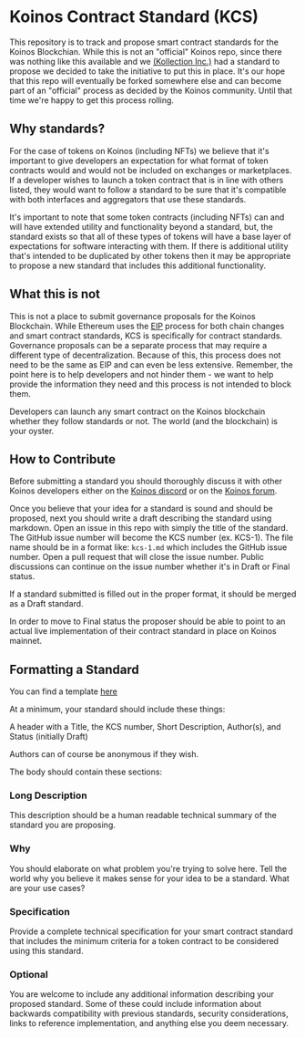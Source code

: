 # Koinos Contract Standard (KCS)

This repository is to track and propose smart contract standards for the Koinos Blockchian. While this is not an "official" Koinos repo, since there was nothing like this available and we [(Kollection Inc.)](https://kollection.app) had a standard to propose we decided to take the initiative to put this in place. It's our hope that this repo will eventually be forked somewhere else and can become part of an "official" process as decided by the Koinos community. Until that time we're happy to get this process rolling.

## Why standards?

For the case of tokens on Koinos (including NFTs) we believe that it's important to give developers an expectation for what format of token contracts would and would not be included on exchanges or marketplaces. If a developer wishes to launch a token contract that is in line with others listed, they would want to follow a standard to be sure that it's compatible with both interfaces and aggregators that use these standards.

It's important to note that some token contracts (including NFTs) can and will have extended utility and functionality beyond a standard, but, the standard exists so that all of these types of tokens will have a base layer of expectations for software interacting with them. If there is additional utility that's intended to be duplicated by other tokens then it may be appropriate to propose a new standard that includes this additional functionality.

## What this is not

This is not a place to submit governance proposals for the Koinos Blockchain. While Ethereum uses the [EIP](https://eips.ethereum.org/EIPS) process for both chain changes and smart contract standards, KCS is specifically for contract standards. Governance proposals can be a separate process that may require a different type of decentralization. Because of this, this process does not need to be the same as EIP and can even be less extensive. Remember, the point here is to help developers and not hinder them - we want to help provide the information they need and this process is not intended to block them.

Developers can launch any smart contract on the Koinos blockchain whether they follow standards or not. The world (and the blockchain) is your oyster.

## How to Contribute

Before submitting a standard you should thoroughly discuss it with other Koinos developers either on the [Koinos discord]() or on the [Koinos forum](https://discourse.koinosforum.com/).

Once you believe that your idea for a standard is sound and should be proposed, next you should write a draft describing the standard using markdown. Open an issue in this repo with simply the title of the standard. The GitHub issue number will become the KCS number (ex. KCS-1). The file name should be in a format like: `kcs-1.md` which includes the GitHub issue number. Open a pull request that will close the issue number. Public discussions can continue on the issue number whether it's in Draft or Final status.

If a standard submitted is filled out in the proper format, it should be merged as a Draft standard.

In order to move to Final status the proposer should be able to point to an actual live implementation of their contract standard in place on Koinos mainnet.

## Formatting a Standard

You can find a template [here](https://template_link)

At a minimum, your standard should include these things:

A header with a Title, the KCS number, Short Description, Author(s), and Status (initially Draft)

Authors can of course be anonymous if they wish.

The body should contain these sections:

### Long Description

This description should be a human readable technical summary of the standard you are proposing.

### Why

You should elaborate on what problem you're trying to solve here. Tell the world why you believe it makes sense for your idea to be a standard. What are your use cases?

### Specification

Provide a complete technical specification for your smart contract standard that includes the minimum criteria for a token contract to be considered using this standard.

### Optional

You are welcome to include any additional information describing your proposed standard. Some of these could include information about backwards compatibility with previous standards, security considerations, links to reference implementation, and anything else you deem necessary.
